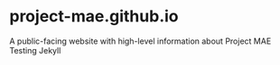 # project-mae.github.io
A public-facing website with high-level information about Project MAE
Testing Jekyll
